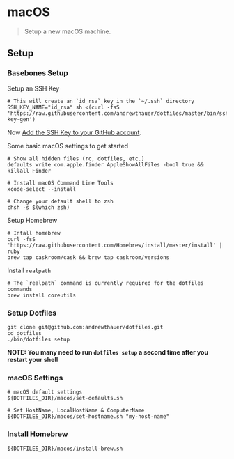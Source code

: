 # macOS

> Setup a new macOS machine.

## Setup

### Basebones Setup

Setup an SSH Key

```shell
# This will create an `id_rsa` key in the `~/.ssh` directory
SSH_KEY_NAME="id_rsa" sh <(curl -fsS 'https://raw.githubusercontent.com/andrewthauer/dotfiles/master/bin/ssh-key-gen')
```

Now [Add the SSH Key to your GitHub account](https://help.github.com/articles/generating-ssh-keys/#step-4-add-your-ssh-key-to-your-account).

Some basic macOS settings to get started

```shell
# Show all hidden files (rc, dotfiles, etc.)
defaults write com.apple.finder AppleShowAllFiles -bool true && killall Finder

# Install macOS Command Line Tools
xcode-select --install

# Change your default shell to zsh
chsh -s $(which zsh)
```

Setup Homebrew

```shell
# Intall homebrew
curl -fsS 'https://raw.githubusercontent.com/Homebrew/install/master/install' | ruby
brew tap caskroom/cask && brew tap caskroom/versions
```

Install `realpath`

```shell
# The `realpath` command is currently required for the dotfiles commands
brew install coreutils
```

### Setup Dotfiles

```shell
git clone git@github.com:andrewthauer/dotfiles.git
cd dotfiles
./bin/dotfiles setup
```

**NOTE: You many need to run `dotfiles setup` a second time after you restart your shell**

### macOS Settings

```shell
# macOS default settings
${DOTFILES_DIR}/macos/set-defaults.sh

# Set HostName, LocalHostName & ComputerName
${DOTFILES_DIR}/macos/set-hostname.sh "my-host-name"
```

### Install Homebrew

```shell
${DOTFILES_DIR}/macos/install-brew.sh
```
